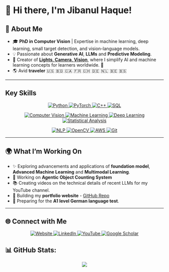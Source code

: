 # 👋 Hi there, I'm Jibanul Haque!

## 🌟 About Me

- 🎓 **PhD in Computer Vision** | Expertise in machine learning, deep learning, small target detection, and vision-language models.
- 💡 Passionate about **Generative AI**, **LLMs** and **Predictive Modeling**.
- 🎥 Creator of **[Lights, Camera, Vision](https://youtube.com/@lightscameravision)**, where I simplify AI and machine learning concepts for learners worldwide. 🚀
- 🌎 Avid **traveler** 🇺🇸 🇧🇩 🇨🇦 🇫🇷 🇨🇭 🇩🇪 🇳🇱 🇧🇪 🇧🇸

---

## Key Skills

<p align="center">
  <a href="#" target="_blank">
    <img src="https://img.shields.io/badge/-Python-3776AB?style=flat-square&logo=python&logoColor=white" alt="Python">
  </a>
  <a href="#" target="_blank">
    <img src="https://img.shields.io/badge/-PyTorch-EE4C2C?style=flat-square&logo=pytorch&logoColor=white" alt="PyTorch">
  </a>
  <a href="#" target="_blank">
    <img src="https://img.shields.io/badge/-C%2B%2B-00599C?style=flat-square&logo=c%2B%2B&logoColor=white" alt="C++">
  </a>
  <a href="#" target="_blank">
    <img src="https://img.shields.io/badge/-SQL-4479A1?style=flat-square&logo=postgresql&logoColor=white" alt="SQL">
  </a>
</p>

<p align="center">
  <a href="#" target="_blank">
    <img src="https://img.shields.io/badge/-Computer%20Vision-9cf?style=flat-square" alt="Computer Vision">
  </a>
  <a href="#" target="_blank">
    <img src="https://img.shields.io/badge/-Machine%20Learning-102230?style=flat-square" alt="Machine Learning">
  </a>
  <a href="#" target="_blank">
    <img src="https://img.shields.io/badge/-Deep%20Learning-FF6F00?style=flat-square" alt="Deep Learning">
  </a>
  <a href="#" target="_blank">
    <img src="https://img.shields.io/badge/-Statistical%20Analysis-4CAF50?style=flat-square" alt="Statistical Analysis">
  </a>
</p>

<p align="center">
  <a href="#" target="_blank">
    <img src="https://img.shields.io/badge/-NLP-2196F3?style=flat-square" alt="NLP">
  </a>
  <a href="#" target="_blank">
    <img src="https://img.shields.io/badge/-OpenCV-5C3EE8?style=flat-square&logo=opencv&logoColor=white" alt="OpenCV">
  </a>
  <a href="#" target="_blank">
    <img src="https://img.shields.io/badge/-AWS-232F3E?style=flat-square&logo=amazon-aws&logoColor=white" alt="AWS">
  </a>
  <a href="#" target="_blank">
    <img src="https://img.shields.io/badge/-Git-F05032?style=flat-square&logo=git&logoColor=white" alt="Git">
  </a>
</p>



---

## 🌍 What I’m Working On

- ✨ Exploring advancements and applications of **foundation model**, **Advanced Machine Learning** and **Multimodal Learning**.
- 🤖 Working on **Agentic Object Counting System** 
- 📚 Creating videos on the technical details of recent LLMs for my YouTube channel.
- 🚀 Building my <strong>portfolio website</strong> - <a href="https://github.com/Jibanul/Personal-Website" target="_blank">GitHub Repo</a>
- 🌱 Preparing for the **A1 level German language test**.

---

## 🌐 Connect with Me

<p align="center">
  <a href="https://jibanul.com" target="_blank">
    <img src="https://img.shields.io/badge/-Website-FF5722?style=flat-square&logo=google-chrome&logoColor=white" alt="Website">
  </a>
  <a href="https://linkedin.com/in/jibanul" target="_blank">
    <img src="https://img.shields.io/badge/-LinkedIn-0077B5?style=flat-square&logo=linkedin&logoColor=white" alt="LinkedIn">
  </a>
  <a href="https://youtube.com/@lightscameravision" target="_blank">
    <img src="https://img.shields.io/badge/-YouTube-FF0000?style=flat-square&logo=youtube&logoColor=white" alt="YouTube">
  </a>
  <a href="https://scholar.google.com/citations?user=g81dybwAAAAJ&hl=en" target="_blank">
    <img src="https://img.shields.io/badge/-Google%20Scholar-4285F4?style=flat-square&logo=google-scholar&logoColor=white" alt="Google Scholar">
  </a>
</p>

## 📊 GitHub Stats:
<!--
![](https://github-readme-stats.vercel.app/api?username=jibanul&theme=dark&hide_border=false&include_all_commits=false&count_private=false)<br/>
![](https://github-readme-streak-stats.herokuapp.com/?user=jibanul&theme=dark&hide_border=false)<br/>
-->

<p align="center">
  <img src="https://github-readme-stats.vercel.app/api/top-langs/?username=jibanul&theme=tokyonight&hide_border=false&include_all_commits=false&count_private=true&langs_count=6&layout=normal" />
</p>





<!--
---
[![](https://visitcount.itsvg.in/api?id=jibanul&icon=0&color=0)](https://visitcount.itsvg.in)
-->


<!--
**Jibanul/jibanul** is a ✨ _special_ ✨ repository because its `README.md` (this file) appears on your GitHub profile.

Here are some ideas to get you started:

- 🔭 I’m currently working on ...
- 🌱 I’m currently learning ...
- 👯 I’m looking to collaborate on ...
- 🤔 I’m looking for help with ...
- 💬 Ask me about ...
- 📫 How to reach me: ...
- 😄 Pronouns: ...
- ⚡ Fun fact: ...
-->
